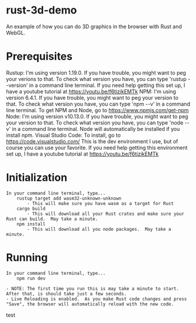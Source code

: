 # rust-3d-demo
  An example of how you can do 3D graphics in the browser with Rust and WebGL.

# Prerequisites
  Rustup: 
    I'm using version 1.19.0.  If you have trouble, you might want to peg your verions to that.
    To check what version you have, you can type 'rustup --version' in a command line terminal.
    If you need help getting this set up, I have a youtube tutorial at https://youtu.be/f6tizikEMTk
  NPM: 
    I'm using version 6.4.1.  If you have trouble, you might want to peg your version to that.
    To check what version you have, you can type 'npm --v' in a command line terminal.
    To get NPM and Node, go to https://www.npmjs.com/get-npm
  Node: 
    I'm using version v10.13.0.  If you have trouble, you might want to peg your version to that.
    To check what version you have, you can type 'node --v' in a command line terminal.
    Node will automatically be installed if you install npm.
  Visual Studio Code: 
    To install, go to https://code.visualstudio.com/
    This is the dev environment I use, but of course you can use your favorite.
    If you need help getting this environment set up, I have a youtube tutorial at https://youtu.be/f6tizikEMTk

# Initialization
    In your command line terminal, type...
        rustup target add wasm32-unknown-unknown
            - This will make sure you have wasm as a target for Rust
        cargo build
            - This will download all your Rust crates and make sure your Rust can build.  May take a minute.
        npm install
            - This will download all you node packages.  May take a minute.

# Running
    In your command line terminal, type...
        npm run dev

    - NOTE: The first time you run this is may take a minute to start.  After that, is should take just a few seconds.
    - Live Reloading is enabled.  As you make Rust code changes and press "Save", the browser will automatically reload with the new code.

test